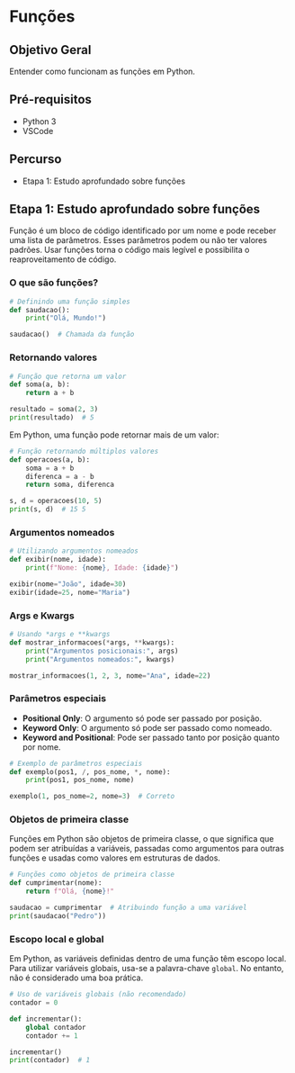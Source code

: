 # Funções

## Objetivo Geral
Entender como funcionam as funções em Python.

## Pré-requisitos
- Python 3
- VSCode

## Percurso
- Etapa 1: Estudo aprofundado sobre funções

## Etapa 1: Estudo aprofundado sobre funções
Função é um bloco de código identificado por um nome e pode receber uma lista de parâmetros. Esses parâmetros podem ou não ter valores padrões. Usar funções torna o código mais legível e possibilita o reaproveitamento de código.

### O que são funções?
```python
# Definindo uma função simples
def saudacao():
    print("Olá, Mundo!")

saudacao()  # Chamada da função
```

### Retornando valores
```python
# Função que retorna um valor
def soma(a, b):
    return a + b

resultado = soma(2, 3)
print(resultado)  # 5
```
Em Python, uma função pode retornar mais de um valor:
```python
# Função retornando múltiplos valores
def operacoes(a, b):
    soma = a + b
    diferenca = a - b
    return soma, diferenca

s, d = operacoes(10, 5)
print(s, d)  # 15 5
```

### Argumentos nomeados
```python
# Utilizando argumentos nomeados
def exibir(nome, idade):
    print(f"Nome: {nome}, Idade: {idade}")

exibir(nome="João", idade=30)
exibir(idade=25, nome="Maria")
```

### Args e Kwargs
```python
# Usando *args e **kwargs
def mostrar_informacoes(*args, **kwargs):
    print("Argumentos posicionais:", args)
    print("Argumentos nomeados:", kwargs)

mostrar_informacoes(1, 2, 3, nome="Ana", idade=22)
```

### Parâmetros especiais
- **Positional Only**: O argumento só pode ser passado por posição.
- **Keyword Only**: O argumento só pode ser passado como nomeado.
- **Keyword and Positional**: Pode ser passado tanto por posição quanto por nome.
```python
# Exemplo de parâmetros especiais
def exemplo(pos1, /, pos_nome, *, nome):
    print(pos1, pos_nome, nome)

exemplo(1, pos_nome=2, nome=3)  # Correto
```

### Objetos de primeira classe
Funções em Python são objetos de primeira classe, o que significa que podem ser atribuídas a variáveis, passadas como argumentos para outras funções e usadas como valores em estruturas de dados.
```python
# Funções como objetos de primeira classe
def cumprimentar(nome):
    return f"Olá, {nome}!"

saudacao = cumprimentar  # Atribuindo função a uma variável
print(saudacao("Pedro"))
```

### Escopo local e global
Em Python, as variáveis definidas dentro de uma função têm escopo local. Para utilizar variáveis globais, usa-se a palavra-chave `global`. No entanto, não é considerado uma boa prática.
```python
# Uso de variáveis globais (não recomendado)
contador = 0

def incrementar():
    global contador
    contador += 1

incrementar()
print(contador)  # 1
```

